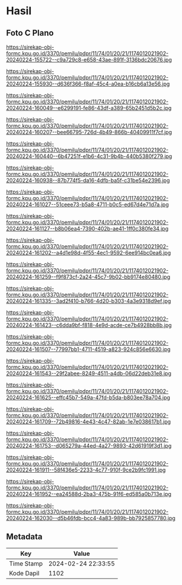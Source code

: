 # Hasil

## Foto C Plano

https://sirekap-obj-formc.kpu.go.id/3370/pemilu/pdpr/11/74/01/20/21/1174012021902-20240224-155722--c9a729c8-e658-43ae-891f-3136bdc20676.jpg

https://sirekap-obj-formc.kpu.go.id/3370/pemilu/pdpr/11/74/01/20/21/1174012021902-20240224-155930--d636f366-f8af-45c4-a0ea-b16cb6a13e56.jpg

https://sirekap-obj-formc.kpu.go.id/3370/pemilu/pdpr/11/74/01/20/21/1174012021902-20240224-160049--e6299191-fe86-43df-a389-65b2451d5b2c.jpg

https://sirekap-obj-formc.kpu.go.id/3370/pemilu/pdpr/11/74/01/20/21/1174012021902-20240224-160207--bee66795-726d-4b49-866b-40409911f7cf.jpg

https://sirekap-obj-formc.kpu.go.id/3370/pemilu/pdpr/11/74/01/20/21/1174012021902-20240224-160440--6b47251f-e1b6-4c31-9b4b-440b5380f279.jpg

https://sirekap-obj-formc.kpu.go.id/3370/pemilu/pdpr/11/74/01/20/21/1174012021902-20240224-160938--87b774f5-da16-4dfb-ba5f-c31be54e2396.jpg

https://sirekap-obj-formc.kpu.go.id/3370/pemilu/pdpr/11/74/01/20/21/1174012021902-20240224-161027--51ceee73-b5a8-4711-b0c5-ed67d4e71d7a.jpg

https://sirekap-obj-formc.kpu.go.id/3370/pemilu/pdpr/11/74/01/20/21/1174012021902-20240224-161127--b8b06ea4-7390-402b-ae41-1ff0c380fe34.jpg

https://sirekap-obj-formc.kpu.go.id/3370/pemilu/pdpr/11/74/01/20/21/1174012021902-20240224-161202--a4d1e98d-4f55-4ec1-9592-6ee914bc0ea6.jpg

https://sirekap-obj-formc.kpu.go.id/3370/pemilu/pdpr/11/74/01/20/21/1174012021902-20240224-161259--f9f873cf-2a24-45c7-9b02-bb9174e80480.jpg

https://sirekap-obj-formc.kpu.go.id/3370/pemilu/pdpr/11/74/01/20/21/1174012021902-20240224-161335--3ad2f410-b766-4d20-b303-4a3e9318d9ef.jpg

https://sirekap-obj-formc.kpu.go.id/3370/pemilu/pdpr/11/74/01/20/21/1174012021902-20240224-161423--c6dda9bf-f818-4e9d-acde-ce7b4928bb8b.jpg

https://sirekap-obj-formc.kpu.go.id/3370/pemilu/pdpr/11/74/01/20/21/1174012021902-20240224-161507--77997bb1-4711-4519-a823-924c856e6630.jpg

https://sirekap-obj-formc.kpu.go.id/3370/pemilu/pdpr/11/74/01/20/21/1174012021902-20240224-161543--29f2abee-8249-4511-a4db-06d22deb31e8.jpg

https://sirekap-obj-formc.kpu.go.id/3370/pemilu/pdpr/11/74/01/20/21/1174012021902-20240224-161625--effc45b7-549a-47fd-b5da-b803ee78a704.jpg

https://sirekap-obj-formc.kpu.go.id/3370/pemilu/pdpr/11/74/01/20/21/1174012021902-20240224-161709--72b49816-4e43-4c47-82ab-1e7e038617b1.jpg

https://sirekap-obj-formc.kpu.go.id/3370/pemilu/pdpr/11/74/01/20/21/1174012021902-20240224-161753--d065279a-44ed-4a27-9893-42d61919f3d1.jpg

https://sirekap-obj-formc.kpu.go.id/3370/pemilu/pdpr/11/74/01/20/21/1174012021902-20240224-161911--58f436e5-2233-4c77-910f-9ce2b9fc1991.jpg

https://sirekap-obj-formc.kpu.go.id/3370/pemilu/pdpr/11/74/01/20/21/1174012021902-20240224-161952--ea24588d-2ba3-475b-91f6-ed585a0b713e.jpg

https://sirekap-obj-formc.kpu.go.id/3370/pemilu/pdpr/11/74/01/20/21/1174012021902-20240224-162030--d5b46fdb-bcc4-4a83-989b-bb7925857780.jpg


## Metadata

| Key        | Value               |
| ---------- | ------------------- |
| Time Stamp | 2024-02-24 22:33:55 |
| Kode Dapil | 1102                |



